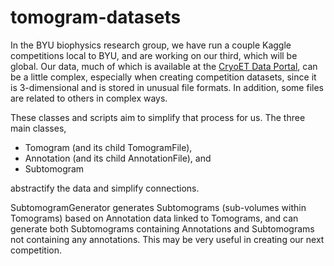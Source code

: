 # tomogram-datasets
In the BYU biophysics research group, we have run a couple Kaggle competitions local to BYU, and are working on our third, which will be global.
Our data, much of which is available at the [CryoET Data Portal](https://cryoetdataportal.czscience.com/), can be a little complex,
especially when creating competition datasets, since it is 3-dimensional and is stored in unusual file formats.
In addition, some files are related to others in complex ways.

These classes and scripts aim to simplify that process for us.
The three main classes,
 - Tomogram (and its child TomogramFile),
 - Annotation (and its child AnnotationFile), and
 - Subtomogram

abstractify the data and simplify connections.

SubtomogramGenerator generates Subtomograms (sub-volumes within Tomograms) based on Annotation data linked to Tomograms,
and can generate both Subtomograms containing Annotations and Subtomograms not containing any annotations.
This may be very useful in creating our next competition.
